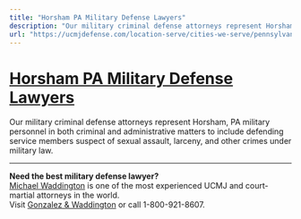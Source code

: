 ```yaml
---
title: "Horsham PA Military Defense Lawyers"
description: "Our military criminal defense attorneys represent Horsham, PA military personnel in both criminal and administrative matters to include defending service members suspect of sexual assault, larceny, and other crimes under military law."
url: "https://ucmjdefense.com/location-serve/cities-we-serve/pennsylvania-military-defense-lawyers/horsham-pa-military-defense-lawyers.html"
---
```


# [Horsham PA Military Defense Lawyers](https://ucmjdefense.com/location-serve/cities-we-serve/pennsylvania-military-defense-lawyers/horsham-pa-military-defense-lawyers.html)

Our military criminal defense attorneys represent Horsham, PA military personnel in both criminal and administrative matters to include defending service members suspect of sexual assault, larceny, and other crimes under military law.

---

**Need the best military defense lawyer?**  
[Michael Waddington](https://ucmjdefense.com/attorneys/michael-stewart-waddington-partner.html) is one of the most experienced UCMJ and court-martial attorneys in the world.  
Visit [Gonzalez & Waddington](https://ucmjdefense.com) or call 1-800-921-8607.
